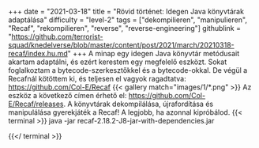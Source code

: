 +++
date = "2021-03-18"
title = "Rövid történet: Idegen Java könyvtárak adaptálása"
difficulty = "level-2"
tags = ["dekompilieren", "manipulieren", "Recaf", "rekompilieren", "reverse", "reverse-engineering"]
githublink = "https://github.com/terrorist-squad/knedelverse/blob/master/content/post/2021/march/20210318-recaf/index.hu.md"
+++
A minap egy idegen Java könyvtár metódusait akartam adaptálni, és ezért kerestem egy megfelelő eszközt. Sokat foglalkoztam a bytecode-szerkesztőkkel és a bytecode-okkal. De végül a Recafnál kötöttem ki, és teljesen el vagyok ragadtatva: https://github.com/Col-E/Recaf
{{< gallery match="images/1/*.png" >}}
Az eszköz a következő címen érhető el: https://github.com/Col-E/Recaf/releases. A könyvtárak dekompilálása, újrafordítása és manipulálása gyerekjáték a Recaf! A legjobb, ha azonnal kipróbálod.
{{< terminal >}}
java -jar recaf-2.18.2-J8-jar-with-dependencies.jar

{{</ terminal >}}

